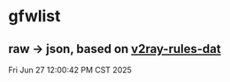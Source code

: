 # gfwlist
## raw -> json, based on [v2ray-rules-dat](https://github.com/Loyalsoldier/v2ray-rules-dat)
Fri Jun 27 12:00:42 PM CST 2025

